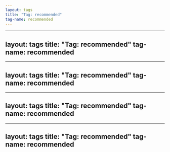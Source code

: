 ```yaml
---
layout: tags
title: "Tag: recommended"
tag-name: recommended
---
```

---
layout: tags
title: "Tag: recommended"
tag-name: recommended
---
---
layout: tags
title: "Tag: recommended"
tag-name: recommended
---
---
layout: tags
title: "Tag: recommended"
tag-name: recommended
---
---
layout: tags
title: "Tag: recommended"
tag-name: recommended
---

